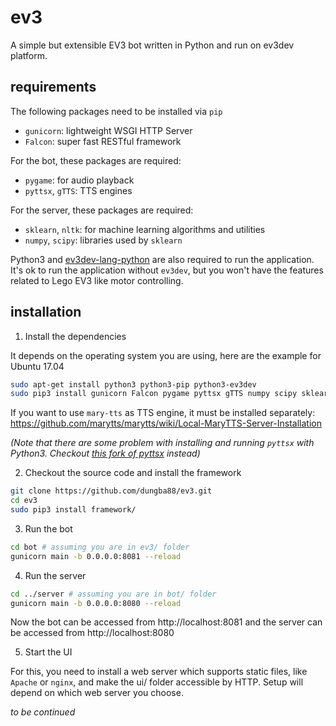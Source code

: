 # ev3

A simple but extensible EV3 bot written in Python and run on ev3dev platform.

## requirements

The following packages need to be installed via `pip`
- `gunicorn`: lightweight WSGI HTTP Server
- `Falcon`: super fast RESTful framework

For the bot, these packages are required:
- `pygame`: for audio playback
- `pyttsx`, `gTTS`: TTS engines

For the server, these packages are required:
- `sklearn`, `nltk`: for machine learning algorithms and utilities
- `numpy`, `scipy`: libraries used by `sklearn`

Python3 and [ev3dev-lang-python](https://github.com/rhempel/ev3dev-lang-python) are also required to run the application. It's ok to run the application without `ev3dev`, but you won't have the features related to Lego EV3 like motor controlling.

## installation

1. Install the dependencies

It depends on the operating system you are using, here are the example for Ubuntu 17.04

```bash
sudo apt-get install python3 python3-pip python3-ev3dev
sudo pip3 install gunicorn Falcon pygame pyttsx gTTS numpy scipy sklearn nltk
```

If you want to use `mary-tts` as TTS engine, it must be installed separately:
https://github.com/marytts/marytts/wiki/Local-MaryTTS-Server-Installation

*(Note that there are some problem with installing and running `pyttsx` with Python3. Checkout [this fork of pyttsx](https://github.com/Julian-O/pyttsx) instead)*

2. Checkout the source code and install the framework
```bash
git clone https://github.com/dungba88/ev3.git
cd ev3
sudo pip3 install framework/
```

3. Run the bot
```bash
cd bot # assuming you are in ev3/ folder
gunicorn main -b 0.0.0.0:8081 --reload
```

4. Run the server
```bash
cd ../server # assuming you are in bot/ folder
gunicorn main -b 0.0.0.0:8080 --reload
```

Now the bot can be accessed from http://localhost:8081 and the server can be accessed from http://localhost:8080

5. Start the UI

For this, you need to install a web server which supports static files, like `Apache` or `nginx`, and make the ui/ folder accessible by HTTP. Setup will depend on which web server you choose.

*to be continued*
